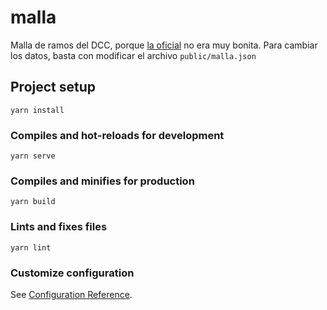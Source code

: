 # malla

Malla de ramos del DCC, porque [la oficial](https://www.dcc.uchile.cl/malla-icc) no era muy bonita.
Para cambiar los datos, basta con modificar el archivo `public/malla.json`

## Project setup
```
yarn install
```

### Compiles and hot-reloads for development
```
yarn serve
```

### Compiles and minifies for production
```
yarn build
```

### Lints and fixes files
```
yarn lint
```

### Customize configuration
See [Configuration Reference](https://cli.vuejs.org/config/).

